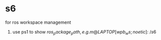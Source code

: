 # s6
for ros workspace management

1. use ps1 to show $ros_package_path, e.g. m@LAPTOP[wpb_ws;noetic]:~/s6$
